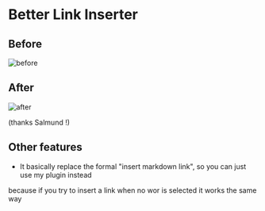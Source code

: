 # Better Link Inserter

## Before

![before](https://user-images.githubusercontent.com/105465034/173254092-ee8c77d2-8184-4de5-9bd8-72fb037b5ea1.gif)

## After

![after](https://user-images.githubusercontent.com/105465034/173254099-16e35e1a-dcff-4d08-87ac-0c5813d0480b.gif)

(thanks Salmund !)

## Other features

- It basically replace the formal "insert markdown link", so you can just use my plugin instead

because if you try to insert a link when no wor is selected it works the same way

